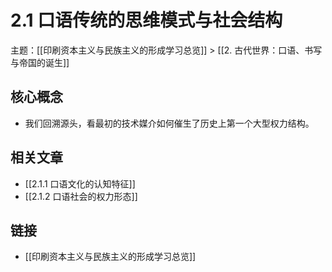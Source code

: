 # 2.1 口语传统的思维模式与社会结构

主题：[[印刷资本主义与民族主义的形成学习总览]] > [[2. 古代世界：口语、书写与帝国的诞生]]

## 核心概念

- 我们回溯源头，看最初的技术媒介如何催生了历史上第一个大型权力结构。

## 相关文章

- [[2.1.1 口语文化的认知特征]]
- [[2.1.2 口语社会的权力形态]]

## 链接

- [[印刷资本主义与民族主义的形成学习总览]]
